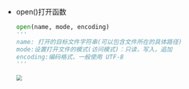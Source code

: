 + open()打开函数

    ```python
    open(name, mode, encoding)
    '''
    name: 打开的目标文件字符串(可以包含文件所在的具体路径)
    mode:设置打开文件的模式(访问模式)：只读，写入，追加
    encoding:编码格式，一般使用 UTF-8
    '''
    ```

    <img src="C:/Users/Thinkpad/AppData/Roaming/Typora/typora-user-images/image-20230112154906740.png" style="zoom:67%;" />